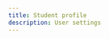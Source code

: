 ```yaml
---
title: Student profile
description: User settings
---
```


<script setup>
import { defineClientComponent } from 'vitepress'

const UserProfile = defineClientComponent(() => import('./UserProfile.vue'))

</script>

<UserProfile />
